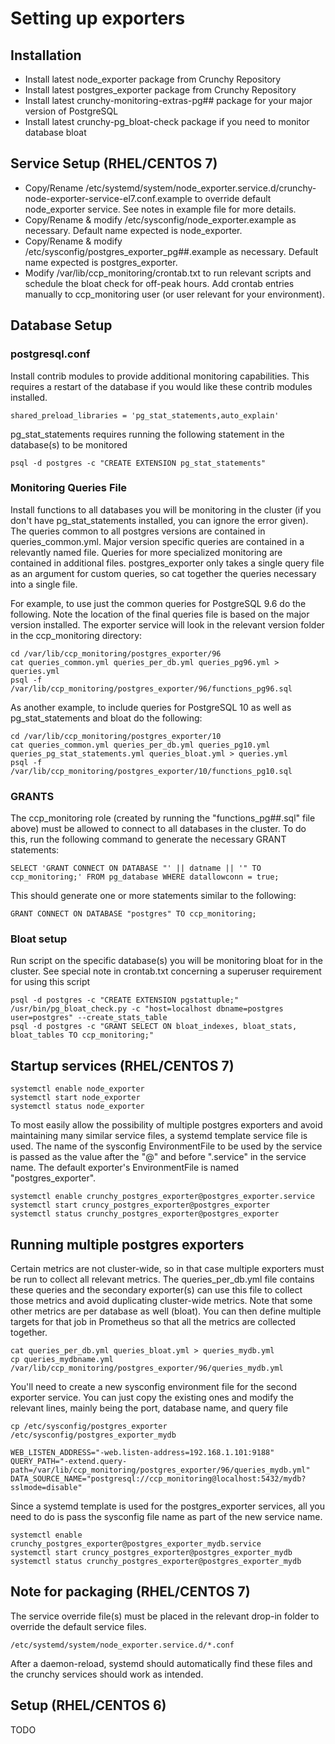 # Setting up exporters

## Installation

* Install latest node_exporter package from Crunchy Repository
* Install latest postgres_exporter package from Crunchy Repository
* Install latest crunchy-monitoring-extras-pg## package for your major version of PostgreSQL
* Install latest crunchy-pg_bloat-check package if you need to monitor database bloat

## Service Setup (RHEL/CENTOS 7)

* Copy/Rename /etc/systemd/system/node_exporter.service.d/crunchy-node-exporter-service-el7.conf.example to override default node_exporter service. See notes in example file for more details.
* Copy/Rename & modify /etc/sysconfig/node_exporter.example as necessary. Default name expected is node_exporter.
* Copy/Rename & modify /etc/sysconfig/postgres_exporter_pg##.example as necessary. Default name expected is postgres_exporter.
* Modify /var/lib/ccp_monitoring/crontab.txt to run relevant scripts and schedule the bloat check for off-peak hours. Add crontab entries manually to ccp_monitoring user (or user relevant for your environment).

## Database Setup

### postgresql.conf
Install contrib modules to provide additional monitoring capabilities. This requires a restart of the database if you would like these contrib modules installed.
```
shared_preload_libraries = 'pg_stat_statements,auto_explain'
```
pg_stat_statements requires running the following statement in the database(s) to be monitored
```
psql -d postgres -c "CREATE EXTENSION pg_stat_statements"
```

### Monitoring Queries File

Install functions to all databases you will be monitoring in the cluster (if you don't have pg_stat_statements installed, you can ignore the error given). The queries common to all postgres versions are contained in queries_common.yml. Major version specific queries are contained in a relevantly named file. Queries for more specialized monitoring are contained in additional files. postgres_exporter only takes a single query file as an argument for custom queries, so cat together the queries necessary into a single file. 

For example, to use just the common queries for PostgreSQL 9.6 do the following. Note the location of the final queries file is based on the major version installed. The exporter service will look in the relevant version folder in the ccp_monitoring directory:
```
cd /var/lib/ccp_monitoring/postgres_exporter/96
cat queries_common.yml queries_per_db.yml queries_pg96.yml > queries.yml
psql -f /var/lib/ccp_monitoring/postgres_exporter/96/functions_pg96.sql
```
As another example, to include queries for PostgreSQL 10 as well as pg_stat_statements and bloat do the following:
```
cd /var/lib/ccp_monitoring/postgres_exporter/10
cat queries_common.yml queries_per_db.yml queries_pg10.yml queries_pg_stat_statements.yml queries_bloat.yml > queries.yml
psql -f /var/lib/ccp_monitoring/postgres_exporter/10/functions_pg10.sql
```

### GRANTS
The ccp_monitoring role (created by running the "functions_pg##.sql" file above) must be allowed to connect to all databases in the cluster. To do this, run the following command to generate the necessary GRANT statements:
```
SELECT 'GRANT CONNECT ON DATABASE "' || datname || '" TO ccp_monitoring;' FROM pg_database WHERE datallowconn = true;
```
This should generate one or more statements similar to the following:
```
GRANT CONNECT ON DATABASE "postgres" TO ccp_monitoring;
```

### Bloat setup

Run script on the specific database(s) you will be monitoring bloat for in the cluster. See special note in crontab.txt concerning a superuser requirement for using this script

```
psql -d postgres -c "CREATE EXTENSION pgstattuple;"
/usr/bin/pg_bloat_check.py -c "host=localhost dbname=postgres user=postgres" --create_stats_table
psql -d postgres -c "GRANT SELECT ON bloat_indexes, bloat_stats, bloat_tables TO ccp_monitoring;"
```

## Startup services (RHEL/CENTOS 7)

```
systemctl enable node_exporter
systemctl start node_exporter
systemctl status node_exporter
```
To most easily allow the possibility of multiple postgres exporters and avoid maintaining many similar service files, a systemd template service file is used. The name of the sysconfig EnvironmentFile to be used by the service is passed as the value after the "@" and before ".service" in the service name. The default exporter's EnvironmentFile is named "postgres_exporter".
```
systemctl enable crunchy_postgres_exporter@postgres_exporter.service
systemctl start cruncy_postgres_exporter@postgres_exporter
systemctl status crunchy_postgres_exporter@postgres_exporter

```

## Running multiple postgres exporters
Certain metrics are not cluster-wide, so in that case multiple exporters must be run to collect all relevant metrics. The queries_per_db.yml file contains these queries and the secondary exporter(s) can use this file to collect those metrics and avoid duplicating cluster-wide metrics. Note that some other metrics are per database as well (bloat). You can then define multiple targets for that job in Prometheus so that all the metrics are collected together.
```
cat queries_per_db.yml queries_bloat.yml > queries_mydb.yml
cp queries_mydbname.yml /var/lib/ccp_monitoring/postgres_exporter/96/queries_mydb.yml
```
You'll need to create a new sysconfig environment file for the second exporter service. You can just copy the existing ones and modify the relevant lines, mainly being the port, database name, and query file 
```
cp /etc/sysconfig/postgres_exporter /etc/sysconfig/postgres_exporter_mydb 

WEB_LISTEN_ADDRESS="-web.listen-address=192.168.1.101:9188"
QUERY_PATH="-extend.query-path=/var/lib/ccp_monitoring/postgres_exporter/96/queries_mydb.yml"
DATA_SOURCE_NAME="postgresql://ccp_monitoring@localhost:5432/mydb?sslmode=disable"
```
Since a systemd template is used for the postgres_exporter services, all you need to do is pass the sysconfig file name as part of the new service name.
```
systemctl enable crunchy_postgres_exporter@postgres_exporter_mydb.service
systemctl start cruncy_postgres_exporter@postgres_exporter_mydb
systemctl status crunchy_postgres_exporter@postgres_exporter_mydb

```

## Note for packaging (RHEL/CENTOS 7)

The service override file(s) must be placed in the relevant drop-in folder to override the default service files.

    /etc/systemd/system/node_exporter.service.d/*.conf

After a daemon-reload, systemd should automatically find these files and the crunchy services should work as intended.
 

## Setup (RHEL/CENTOS 6)
TODO
